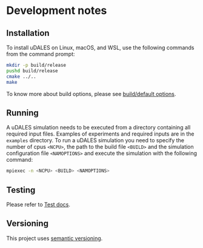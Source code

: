 # Development notes

## Installation

To install uDALES on Linux, macOS, and WSL, use the following commands from the command prompt:

```sh
mkdir -p build/release
pushd build/release
cmake ../..
make
```

To know more about build options, please see [build/default options](https://udales.github.io/u-dales/0YiO263pFxExSdkMvWfId3qkVUSF4dREFnwM1jQD9y1KvzeAVAWzGykQemUrkJCM/html/udales-getting-started/#build-defaultsoptions).


## Running

A uDALES simulation needs to be executed from a directory containing all required input files. Examples of experiments and required inputs are in the `examples` directory. To run a uDALES simulation you need to specify the number of cpus `<NCPU>`, the path to the build file `<BUILD>` and the simulation configuration file `<NAMOPTIONS>` and execute the simulation with the following command:

``` sh
mpiexec -n <NCPU> <BUILD> <NAMOPTIONS>
```


## Testing

Please refer to [Test docs](tests/README.md).


## Versioning

This project uses [semantic versioning](https://semver.org/).
